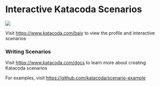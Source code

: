 # Interactive Katacoda Scenarios

[![](http://shields.katacoda.com/katacoda/baiy/count.svg)](https://www.katacoda.com/baiy "Get your profile on Katacoda.com")

Visit https://www.katacoda.com/baiy to view the profile and interactive scenarios

### Writing Scenarios
Visit https://www.katacoda.com/docs to learn more about creating Katacoda scenarios

For examples, visit https://github.com/katacoda/scenario-example
